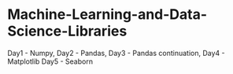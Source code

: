 # Machine-Learning-and-Data-Science-Libraries

Day1 - Numpy,
Day2 - Pandas, 
Day3 - Pandas continuation,
Day4 - Matplotlib
Day5 - Seaborn
